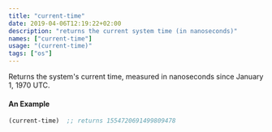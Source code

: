 ```yaml
---
title: "current-time"
date: 2019-04-06T12:19:22+02:00
description: "returns the current system time (in nanoseconds)"
names: ["current-time"]
usage: "(current-time)"
tags: ["os"]
---
```


Returns the system's current time, measured in nanoseconds since January 1, 1970 UTC.

#### An Example

```scheme
(current-time)  ;; returns 1554720691499809478
```
